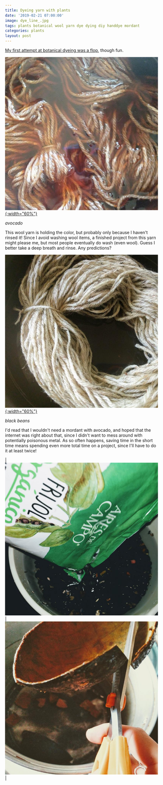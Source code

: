 ```yaml
---
title: Dyeing yarn with plants
date: '2019-02-21 07:00:00'
image: dye_line_.jpg
tags: plants botanical wool yarn dye dying diy handdye mordant
categories: plants
layout: post
---
```


[My first attempt at botanical dyeing was a flop,](http://reverdecer.annalisagross.com/2019/02/20/dyeing-with-avocado/) though fun.

[![](/images/dyes/yarn_avocado_.jpg){:width="60%"}](/images/dyes/yarn_avocado.jpg)

*avocado*

This wool yarn is holding the color, but probably only because I haven't rinsed it! Since I avoid washing wool items, a finished project from this yarn might please me, but most people eventually do wash (even wool). Guess I better take a deep breath and rinse. Any predictions?

[![](/images/dyes/yarn_beans_.jpg){:width="60%"}](/images/dyes/yarn_beans.jpg)

*black beans*

I'd read that I wouldn't need a mordant with avocado, and hoped that the internet was right about that, since I didn't want to mess around with potentially poisonous metal. As so often happens, saving time in the short time means spending even more total time on a project, since I'll have to do it at least twice!

| [![](/images/dyes/beans_.jpg)](/images/dyes/beans.jpg) | [![](/images/dyes/avocadom_.jpg)](/images/dyes/avocadom.jpg) |